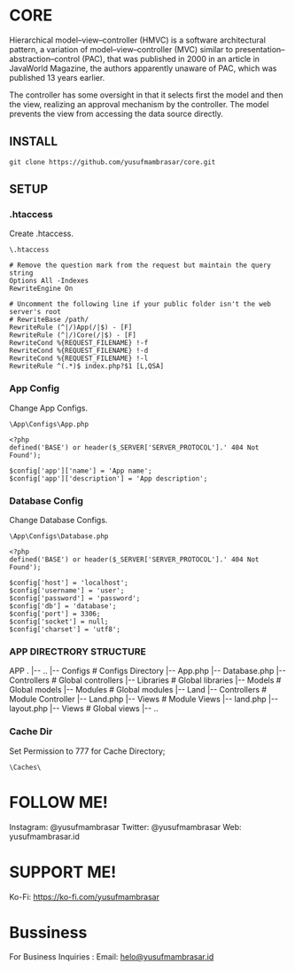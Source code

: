 # CORE

Hierarchical model–view–controller (HMVC) is a software architectural pattern, a variation of model–view–controller (MVC) similar to presentation–abstraction–control (PAC), that was published in 2000 in an article in JavaWorld Magazine, the authors apparently unaware of PAC, which was published 13 years earlier.

The controller has some oversight in that it selects first the model and then the view, realizing an approval mechanism by the controller. The model prevents the view from accessing the data source directly.

## INSTALL

```
git clone https://github.com/yusufmambrasar/core.git
```

## SETUP

### .htaccess ###

Create .htaccess.

```
\.htaccess
```

```
# Remove the question mark from the request but maintain the query string
Options All -Indexes
RewriteEngine On

# Uncomment the following line if your public folder isn't the web server's root
# RewriteBase /path/
RewriteRule (^|/)App(/|$) - [F]
RewriteRule (^|/)Core(/|$) - [F]
RewriteCond %{REQUEST_FILENAME} !-f
RewriteCond %{REQUEST_FILENAME} !-d
RewriteCond %{REQUEST_FILENAME} !-l
RewriteRule ^(.*)$ index.php?$1 [L,QSA]
```

### App Config ###

Change App Configs.

```
\App\Configs\App.php
```

```
<?php
defined('BASE') or header($_SERVER['SERVER_PROTOCOL'].' 404 Not Found');

$config['app']['name'] = 'App name';
$config['app']['description'] = 'App description';
```

### Database Config ###

Change Database Configs.

```
\App\Configs\Database.php
```

```
<?php
defined('BASE') or header($_SERVER['SERVER_PROTOCOL'].' 404 Not Found');

$config['host'] = 'localhost';
$config['username'] = 'user';
$config['password'] = 'password';
$config['db'] = 'database';
$config['port'] = 3306;
$config['socket'] = null;
$config['charset'] = 'utf8';
```

### APP DIRECTRORY STRUCTURE

APP
.
|-- ..
|-- Configs                         # Configs Directory 
    |-- App.php
    |-- Database.php
|-- Controllers                     # Global controllers
|-- Libraries                       # Global libraries
|-- Models                          # Global models
|-- Modules                         # Global modules
    |-- Land
        |-- Controllers             # Module Controller
            |-- Land.php
        |-- Views                   # Module Views
            |-- land.php
            |-- layout.php
|-- Views                           # Global views
|-- ..

### Cache Dir ###

Set Permission to 777 for Cache Directory;

```
\Caches\
```

# FOLLOW ME! #
Instagram: @yusufmambrasar
Twitter: @yusufmambrasar
Web: yusufmambrasar.id

# SUPPORT ME! #
Ko-Fi: https://ko-fi.com/yusufmambrasar

# Bussiness #
For Business Inquiries :
Email: helo@yusufmambrasar.id